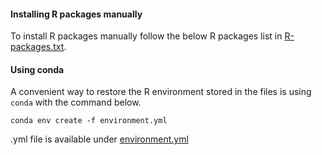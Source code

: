 <!-- This directory contains files to control software environment during exercises for all chapters. -->


#### Installing R packages manually
To install R packages manually follow the below R packages list in
[R-packages.txt](R-packages.txt).

#### Using conda
A convenient way to restore the R environment stored in the files is using `conda` with the command below.

```
conda env create -f environment.yml
```

.yml file is available under [environment.yml](environment.yml)
